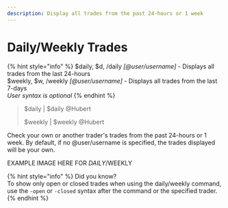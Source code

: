```yaml
---
description: Display all trades from the past 24-hours or 1 week
---
```


# Daily/Weekly Trades

{% hint style="info" %}
$daily, $d, /daily _\[@user/username]_ - Displays all trades from the last 24-hours\
$weekly, $w, /weekly _\[@user/username]_ - Displays all trades from the last 7-days\
_User syntax is optional_
{% endhint %}

> $daily | $daily @Hubert
>
> $weekly | $weekly @Hubert

Check your own or another trader's trades from the past 24-hours or 1 week. By default, if no @user/username is specified, the trades displayed will be your own.

EXAMPLE IMAGE HERE FOR $DAILY/$WEEKLY

{% hint style="info" %}
Did you know?\
To show only open or closed trades when using the daily/weekly command, use the `-open` or `-closed` syntax after the command or the specified trader.
{% endhint %}
